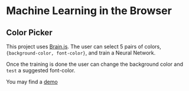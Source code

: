 # Machine Learning in the Browser

## Color Picker

This project uses [Brain.js](https://github.com/BrainJS/brain.js/tree/develop/src). The user can select 5 pairs of colors, `{background-color, font-color}`, and train a Neural Network.

Once the training is done the user can change the background color and `test` a suggested font-color.

You may find a [demo](https://nauseating-party.surge.sh/)
